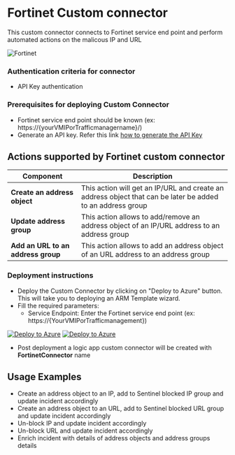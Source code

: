 #  Fortinet Custom connector

This custom connector connects to Fortinet service end point and perform automated actions on the malicous IP and URL

![Fortinet](./Fortinetlogo.png)<br>

### Authentication criteria for connector

*  API Key authentication

### Prerequisites for deploying Custom Connector
- Fortinet service end point should be known (ex: https://{yourVMIPorTrafficmanagername}/)
- Generate an API key. Refer this link [how to generate the API Key](https://www.insoftservices.uk/fortigate-rest-api-token-authentication)

## Actions supported by Fortinet custom connector

| Component | Description |
| --------- | -------------- |
| **Create an address object** | This action will get an IP/URL and create an address object that can be later be added to an address group|
| **Update address group** | This action allows to add/remove an address object of an IP/URL address to an address group|
| **Add an URL to an address group** | This action allows to add an address object of an URL address to an address group|

### Deployment instructions
- Deploy the Custom Connector by clicking on "Deploy to Azure" button. This will take you to deploying an ARM Template wizard.
- Fill the required parameters:
    * Service Endpoint: Enter the Fortinet service end point (ex: https://{YourVMIPorTrafficmanagement})

[![Deploy to Azure](https://aka.ms/deploytoazurebutton)](https://portal.azure.com/#create/Microsoft.Template/uri/https%3A%2F%2Fraw.githubusercontent.com%2FAzure%2FAzure-Sentinel%2Fmaster%2FPlaybooks%2FFortinet-FortiGate%2FCustomConnector%2Fazuredeploy.json) [![Deploy to Azure](https://aka.ms/deploytoazuregovbutton)](https://portal.azure.us/#create/Microsoft.Template/uri/https%3A%2F%2Fraw.githubusercontent.com%2FAzure%2FAzure-Sentinel%2Fmaster%2FPlaybooks%2FFortinet-FortiGate%2FCustomConnector%2Fazuredeploy.json)

- Post deployment a logic app custom connector will be created with **FortinetConnector** name
## Usage Examples
* Create an address object to an IP, add to Sentinel blocked IP group and update incident accordingly
* Create an address object to an URL, add to Sentinel blocked URL group and update incident accordingly
*  Un-block IP and update incident accordingly
*  Un-block URL and update incident accordingly
*  Enrich incident with details of address objects and address groups details
